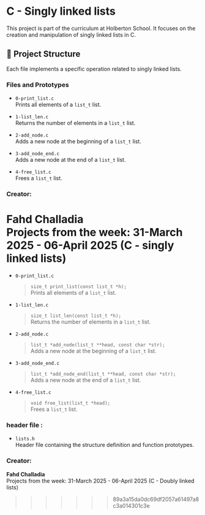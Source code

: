 # C - Singly linked lists

This project is part of the curriculum at Holberton School. It focuses on the creation and manipulation of singly linked lists in C.

## 📁 Project Structure

Each file implements a specific operation related to singly linked lists.

### Files and Prototypes

- `0-print_list.c`   
  Prints all elements of a `list_t` list.

- `1-list_len.c`  
  Returns the number of elements in a `list_t` list.

- `2-add_node.c`  
  Adds a new node at the beginning of a `list_t` list.

- `3-add_node_end.c`  
  Adds a new node at the end of a `list_t` list.

- `4-free_list.c`  
  Frees a `list_t` list.

### Creator:

**Fahd Challadia**  
Projects from the week: 31-March 2025 - 06-April 2025 (C - singly linked lists)
=======
- `0-print_list.c`  
  > `size_t print_list(const list_t *h);`  
  Prints all elements of a `list_t` list.

- `1-list_len.c`  
  > `size_t list_len(const list_t *h);`  
  Returns the number of elements in a `list_t` list.

- `2-add_node.c`  
  > `list_t *add_node(list_t **head, const char *str);`  
  Adds a new node at the beginning of a `list_t` list.

- `3-add_node_end.c`  
  > `list_t *add_node_end(list_t **head, const char *str);`  
  Adds a new node at the end of a `list_t` list.

- `4-free_list.c`  
  > `void free_list(list_t *head);`  
  Frees a `list_t` list.

### header file :
- `lists.h`  
  Header file containing the structure definition and function prototypes.


### Creator:

**Fahd Challadia**  
Projects from the week: 31-March 2025 - 06-April 2025 (C - Doubly linked lists)
>>>>>>> 89a3a15da0dc69df2057a61497a8c3a014301c3e
